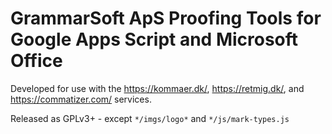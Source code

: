 # GrammarSoft ApS Proofing Tools for Google Apps Script and Microsoft Office

Developed for use with the https://kommaer.dk/, https://retmig.dk/, and https://commatizer.com/ services.

Released as GPLv3+ - except `*/imgs/logo*` and `*/js/mark-types.js`
